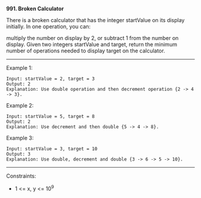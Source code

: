 **991. Broken Calculator**

There is a broken calculator that has the integer startValue on its display initially. In one operation, you can:

multiply the number on display by 2, or
subtract 1 from the number on display.
Given two integers startValue and target, return the minimum number of operations needed to display target on the calculator.

*** 

Example 1:
```
Input: startValue = 2, target = 3
Output: 2
Explanation: Use double operation and then decrement operation {2 -> 4 -> 3}.
```
Example 2:
```
Input: startValue = 5, target = 8
Output: 2
Explanation: Use decrement and then double {5 -> 4 -> 8}.
```
Example 3:
```
Input: startValue = 3, target = 10
Output: 3
Explanation: Use double, decrement and double {3 -> 6 -> 5 -> 10}.
``` 
***
Constraints:

- 1 <= x, y <= 10<sup>9</sup>